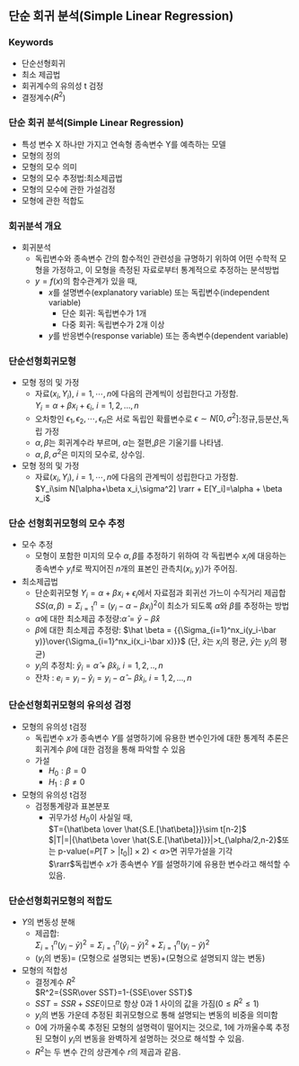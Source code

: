 ## 단순 회귀 분석(Simple Linear Regression)
### Keywords
- 단순선형회귀
- 최소 제곱법
- 회귀계수의 유의성 t 검정
- 결정계수($R^2$)
### 단순 회귀 분석(Simple Linear Regression)
- 특성 변수 X 하나만 가지고 연속형 종속변수 Y를 예측하는 모델
- 모형의 정의
- 모형의 모수 의미
- 모형의 모수 추정법:최소제곱법
- 모형의 모수에 관한 가설검정
- 모형에 관한 적합도
### 회귀분석 개요
- 회귀분석
  - 독립변수와 종속변수 간의 함수적인 관련성을 규명하기 위하여 어떤 수학적 모형을 가정하고, 이 모형을 측정된 자료로부터 통계적으로 추정하는 분석방법
  - $y=f(x)$의 함수관계가 있을 때,
    - $x$를 설명변수(explanatory variable) 또는 독립변수(independent variable)
      - 단순 회귀: 독립변수가 1개
      - 다중 회귀: 독립변수가 2개 이상
    - $y$를 반응변수(response variable) 또는 종속변수(dependent variable)
### 단순선형회귀모형
- 모형 정의 및 가정
  - 자료($x_i,Y_i$), $i=1,\cdots,n$에 다음의 관계씩이 성립한다고 가정함. <br>$Y_i=\alpha+\beta x_i + \epsilon_i$, $i=1,2,...,n$
  - 오차항인 $\epsilon_1,\epsilon_2,\cdots,\epsilon_n$은 서로 독립인 확률변수로 $\epsilon \sim N[0,\sigma^2]$:정규,등분산,독립 가정
  - $\alpha,\beta$는 회귀계수라 부르며, $\alpha$는 절편,$\beta$은 기울기를 나타냄.
  - $\alpha,\beta,\sigma^2$은 미지의 모수로, 상수임.
- 모형 정의 및 가정
  - 자료($x_i,Y_i$), $i=1,\cdots,n$에 다음의 관계씩이 성립한다고 가정함. <br>$Y_i\sim N[\alpha+\beta x_i,\sigma^2] \rarr + E[Y_i]=\alpha + \beta x_i$
### 단순 선형회귀모형의 모수 추정
- 모수 추정
  - 모형이 포함한 미지의 모수 $\alpha,\beta$를 추정하기 위하여 각 독립변수 $x_i$에 대응하는 종속변수 $y_i$f로 짝지어진 $n$개의 표본인 관측치$(x_i,y_i)$가 주어짐.
- 최소제곱법
  - 단순회귀모형 $Y_i=\alpha+\beta x_i + \epsilon_i$에서 자료점과 회귀선 가느이 수직거리 제곱합 $SS(\alpha,\beta)= \Sigma_{i=1}^n=(y_i-\alpha-\beta x_i)^2$이 최소가 되도록 $\alpha$와 $\beta$를 추정하는 방법
  - $\alpha$에 대한 최소제곱 추정량:$\hat \alpha = \bar y - \hat\beta\bar x$
  - $\beta$에 대한 최소제곱 추정량: $\hat \beta = {{\Sigma_{i=1}^nx_i(y_i-\bar y)}\over{\Sigma_{i=1}^nx_i(x_i-\bar x)}}$ (단, $\bar x$는 $x_i$의 평균, $\bar y$는 $y_i$의 평균)
  - $y_i$의 추정치: $\hat y_i=\hat \alpha +\hat\beta x_i$, $i=1,2,..,n$
  - 잔차 : $e_i=y_i-\hat y_i=y_i-\hat \alpha -\hat\beta x_i,$ $i=1,2,...,n$
### 단순선형회귀모형의 유의성 검정
- 모형의 유의성 t검정
  - 독립변수 $x$가 종속변수 $Y$를 설명하기에 유용한 변수인가에 대한 통계적 추론은 회귀계수 $\beta$에 대한 검정을 통해 파악할 수 있음
  - 가설
    - $H_0:\beta=0$
    - $H_1:\beta\neq0$
- 모형의 유의성 t검정
  - 검정통계량과 표본분포
    - 귀무가성 $H_0$이 사실일 때,<br>$T={\hat\beta \over \hat{S.E.[\hat\beta]}}\sim t[n-2]$<br>$|T|=|{\hat\beta \over \hat{S.E.[\hat\beta]}}|>t_{\alpha/2,n-2}$또는 p-value(=$P[T>|t_0|]\times 2)<\alpha>$면 귀무가설을 기각<br>$\rarr$독립변수 $x$가 종속변수 $Y$를 설명하기에 유용한 변수라고 해석할 수 있음.
### 단순선형회귀모형의 적합도
- $Y$의 변동성 분해
  - 제곱합: <br> $\Sigma_{i=1}^n(y_i-\bar y)^2 = \Sigma_{i=1}^n(\hat y_i-\bar y)^2+\Sigma_{i=1}^n(y_i-\hat y)^2$ 
  - ($y_i$의 변동)= (모형으로 설명되는 변동)+(모형으로 설명되지 않는 변동)
- 모형의 적합성
  - 결정계수 $R^2$ <br> $R^2={SSR\over SST}=1-{SSE\over SST}$
  - $SST=SSR+SSE$이므로 항상 0과 1 사이의 값을 가짐$(0\leq R^2 \leq 1)$
  - $y_i$의 변동 가운데 추정된 회귀모형으로 통해 설명되는 변동의 비중을 의미함
  - 0에 가까울수록 추정된 모형의 설명력이 떨어지는 것으로, 1에 가까울수록 추정된 모형이 $y_i$의 변동을 완벽하게 설명하는 것으로 해석할 수 있음.
  - $R^2$는 두 변수 간의 상관계수 $r$의 제곱과 같음.